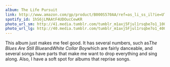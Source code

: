 ```yaml
---
album: The Life Pursuit
link: http://www.amazon.com/gp/product/B000S570AA/ref=as_li_ss_il?ie=UTF8&amp;tag=besalbintheun-20&amp;linkCode=as2&amp;camp=1789&amp;creative=390957&amp;creativeASIN=B000S570AA
spotify_id: 1hS6jLMAAtF4UDOucCewKR
photo_url_sm: http://41.media.tumblr.com/tumblr_m1axj5Fjul1rsqbe7o1_100.jpg
photo_url_lg: http://40.media.tumblr.com/tumblr_m1axj5Fjul1rsqbe7o1_400.jpg
---
```

This album just makes me feel good. It has several numbers, such as*The Blues Are Still Blue*and*White Collar Boy*which are fairly danceable, and several songs have parts that make me want to drop everything and sing along. Also, I have a soft spot for albums that reprise songs.